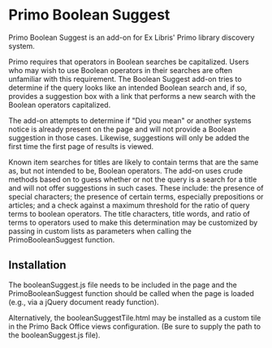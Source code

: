 # Primo Boolean Suggest

Primo Boolean Suggest is an add-on for Ex Libris' Primo library discovery system.

Primo requires that operators in Boolean searches be capitalized. Users who may wish to use Boolean operators in their searches are often unfamiliar with this requirement. The Boolean Suggest add-on tries to determine if the query looks like an intended Boolean search and, if so, provides a suggestion box with a link that performs a new search with the Boolean operators capitalized.

The add-on attempts to determine if "Did you mean" or another systems notice is already present on the page and will not provide a Boolean suggestion in those cases.  Likewise, suggestions will only be added the first time the first page of results is viewed.

Known item searches for titles are likely to contain terms that are the same as, but not intended to be, Boolean operators. The add-on uses crude methods based on to guess whether or not the query is a search for a title and will not offer suggestions in such cases.  These include: the presence of special characters; the presence of certain terms, especially prepositions or articles; and a check against a maximum threshold for the ratio of query terms to boolean operators. The title characters, title words, and ratio of terms to operators used to make this determination may be customized by passing in custom lists as parameters when calling the PrimoBooleanSuggest function.

## Installation

The booleanSuggest.js file needs to be included in the page and the PrimoBooleanSuggest function should be called when the page is loaded (e.g., via a jQuery document ready function).

Alternatively, the booleanSuggestTile.html may be installed as a custom tile in the Primo Back Office views configuration. (Be sure to supply the path to the booleanSuggest.js file).
